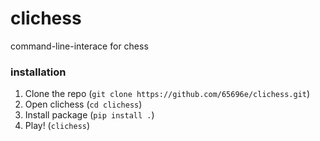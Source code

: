 # clichess

command-line-interace for chess

### installation

1. Clone the repo (`git clone https://github.com/65696e/clichess.git`)
2. Open clichess (`cd clichess`)
3. Install package (`pip install .`)
4. Play! (`clichess`)
